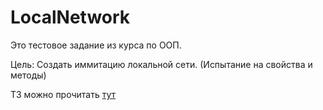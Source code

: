 # LocalNetwork
Это тестовое задание из курса по ООП.

Цель: Создать иммитацию локальной сети. (Испытание на свойства и методы)

ТЗ можно прочитать 
<a href="[https://stepik.org/users/459740095/profile](https://docs.google.com/document/d/15t3xXksWT19aGjrcBx6nHjEeAZMSA5uDOlCmeHwUmyM/edit usp=drive_link)https://docs.google.com/document/d/15t3xXksWT19aGjrcBx6nHjEeAZMSA5uDOlCmeHwUmyM/edit?usp=drive_link"> тут </a>

